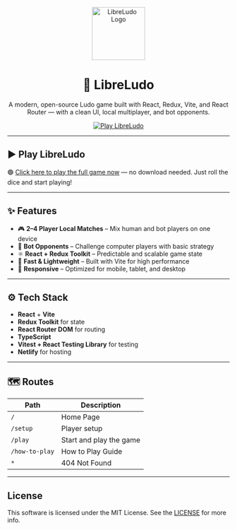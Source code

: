 <p align="center">
  <img src="https://libreludo.netlify.app/icons/favicon.png" alt="LibreLudo Logo" width="120" />
</p>

<h1 align="center">🎲 LibreLudo</h1>

<p align="center">
  A modern, open-source Ludo game built with React, Redux, Vite, and React Router — with a clean UI, local multiplayer, and bot opponents.
</p>

<p align="center">
  <a href="https://libreludo.netlify.app" target="_blank">
    <img src="https://img.shields.io/badge/Play-Now-brightgreen?style=for-the-badge&logo=netlify" alt="Play LibreLudo" />
  </a>
</p>

---

## ▶️ Play LibreLudo

🟢 <a href="https://libreludo.netlify.app" target="_blank" rel="noopener noreferrer">Click here to play the full game now</a> — no download needed. Just roll the dice and start playing!

---

## ✨ Features

- 🎮 **2–4 Player Local Matches** – Mix human and bot players on one device
- 🤖 **Bot Opponents** – Challenge computer players with basic strategy
- ⚛️ **React + Redux Toolkit** – Predictable and scalable game state
- 🚀 **Fast & Lightweight** – Built with Vite for high performance
- 📱 **Responsive** – Optimized for mobile, tablet, and desktop

---

## ⚙️ Tech Stack

- **React** + **Vite**
- **Redux Toolkit** for state
- **React Router DOM** for routing
- **TypeScript**
- **Vitest + React Testing Library** for testing
- **Netlify** for hosting

---

## 🗺️ Routes

| Path           | Description             |
| -------------- | ----------------------- |
| `/`            | Home Page               |
| `/setup`       | Player setup            |
| `/play`        | Start and play the game |
| `/how-to-play` | How to Play Guide       |
| `*`            | 404 Not Found           |

---

## License

This software is licensed under the MIT License. See the <a href="https://github.com/priyanshurav/libreludo/blob/main/LICENSE" target="_blank" rel="noopener noreferrer">LICENSE</a> for more info.
